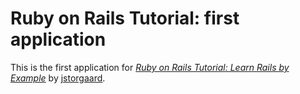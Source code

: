 # Ruby on Rails Tutorial: first application
This is the first application for
[*Ruby on Rails Tutorial: Learn Rails by Example*](http://google.com/)
by [jstorgaard](http://domain.com/).